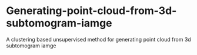 # Generating-point-cloud-from-3d-subtomogram-iamge
A clustering based unsupervised method for generating point cloud from 3d subtomogram iamge
